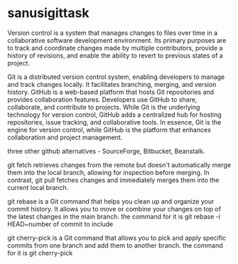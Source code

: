 # sanusigittask
Version control is a system that manages changes to files over time in a collaborative software development environment. Its primary purposes are to track and coordinate changes made by multiple contributors, provide a history of revisions, and enable the ability to revert to previous states of a project.

Git is a distributed version control system, enabling developers to manage and track changes locally. It facilitates branching, merging, and version history. GitHub is a web-based platform that hosts Git repositories and provides collaboration features. Developers use GitHub to share, collaborate, and contribute to projects. While Git is the underlying technology for version control, GitHub adds a centralized hub for hosting repositories, issue tracking, and collaborative tools. In essence, Git is the engine for version control, while GitHub is the platform that enhances collaboration and project management.

three other github alternatives - SourceForge, Bitbucket, Beanstalk.

git fetch retrieves changes from the remote but doesn't automatically merge them into the local branch, allowing for inspection before merging. In contrast, git pull fetches changes and immediately merges them into the current local branch.

git rebase is a Git command that helps you clean up and organize your commit history. It allows you to move or combine your changes on top of the latest changes in the main branch.
the command for it is git rebase -i HEAD~number of commit to include

git cherry-pick is a Git command that allows you to pick and apply specific commits from one branch and add them to another branch.
the command for it is git cherry-pick <the commit want to pick>

